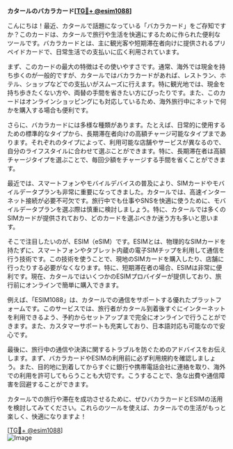 **カタールのバカラカード[[TG💪+ @esim1088](https://t.me/s/esim1088)]**

こんにちは！最近、カタールで話題になっている「バカラカード」をご存知ですか？このカードは、カタールで旅行や生活を快適にするために作られた便利なツールです。バカラカードとは、主に観光客や短期滞在者向けに提供されるプリペイドカードで、日常生活での支払いに広く利用されています。

まず、このカードの最大の特徴はその使いやすさです。通常、海外では現金を持ち歩くのが一般的ですが、カタールではバカラカードがあれば、レストラン、ホテル、ショップなどでの支払いがスムーズに行えます。特に観光地では、現金を持ち歩きたくない方や、両替の手間を省きたい方にぴったりです。また、このカードはオンラインショッピングにも対応しているため、海外旅行中にネットで何かを購入する場合も便利です。

さらに、バカラカードには多様な種類があります。たとえば、日常的に使用するための標準的なタイプから、長期滞在者向けの高額チャージ可能なタイプまであります。それぞれのタイプによって、利用可能な店舗やサービスが異なるので、自分のライフスタイルに合わせて選ぶことができます。特に、長期滞在者は高額チャージタイプを選ぶことで、毎回少額をチャージする手間を省くことができます。

最近では、スマートフォンやモバイルデバイスの普及により、SIMカードやモバイルデータプランも非常に重要になってきました。カタールでは、高速インターネット接続が必要不可欠です。旅行中でも仕事やSNSを快適に使うために、モバイルデータプランを選ぶ際は慎重に検討しましょう。特に、カタールでは多くのSIMカードが提供されており、どのカードを選ぶべきか迷う方も多いと思います。

そこで注目したいのが、ESIM（eSIM）です。ESIMとは、物理的なSIMカードを持たずに、スマートフォンやタブレット内蔵の電子SIMチップを利用して通信を行う技術です。この技術を使うことで、現地のSIMカードを購入したり、店舗に行ったりする必要がなくなります。特に、短期滞在者の場合、ESIMは非常に便利です。現在、カタールではいくつかのESIMプロバイダーが提供しており、旅行前にオンラインで簡単に購入できます。

例えば、「ESIM1088」は、カタールでの通信をサポートする優れたプラットフォームです。このサービスでは、旅行者がカタール到着後すぐにインターネットを利用できるよう、予約からセットアップまで完全にオンラインで行うことができます。また、カスタマーサポートも充実しており、日本語対応も可能なので安心です。

最後に、旅行中の通信や決済に関するトラブルを防ぐためのアドバイスをお伝えします。まず、バカラカードやESIMの利用前に必ず利用規約を確認しましょう。また、目的地に到着してからすぐに銀行や携帯電話会社に連絡を取り、海外での利用を許可してもらうことも大切です。こうすることで、急な出費や通信障害を回避することができます。

カタールでの旅行や滞在を成功させるために、ぜひバカラカードとESIMの活用を検討してみてください。これらのツールを使えば、カタールでの生活がもっと楽しく、快適になりますよ！

[[TG💪+ @esim1088](https://t.me/s/esim1088)]  
![Image](https://i.postimg.cc/Y0z9fWf4/image.png)